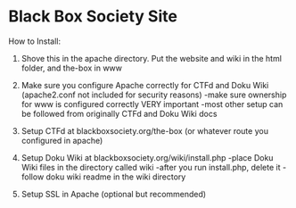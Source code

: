 Black Box Society Site
======================

How to Install:

1. Shove this in the apache directory. Put the website and wiki in the html folder, and the-box in www

2. Make sure you configure Apache correctly for CTFd and Doku Wiki (apache2.conf not included for security reasons)
    -make sure ownership for www is configured correctly VERY important
    -most other setup can be followed from originally CTFd and Doku Wiki docs

3. Setup CTFd at blackboxsociety.org/the-box (or whatever route you configured in apache)

4. Setup Doku Wiki at blackboxsociety.org/wiki/install.php
    -place Doku Wiki files in the directory called wiki
    -after you run install.php, delete it
    -follow doku wiki readme in the wiki directory

5. Setup SSL in Apache (optional but recommended)

